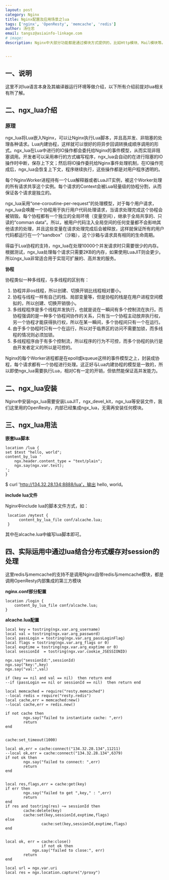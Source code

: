 ```yaml
---              
layout: post
category: Nginx
title: Nginx配置及应用场景之lua
tags: ['nginx', 'OpenResty', 'memcache', 'redis']
author: 汤仕忠
email: tangsz@asiainfo-linkage.com
# image:
description: Nginx中大部分功能都是通过模块方式提供的，比如Http模块、Mail模块等。通过开发模块扩展Nginx，可以将Nginx打造成一个全能的应用服务器，但是，Nginx模块需要用C开发，而且必须符合一系列复杂的规则，最重要的用C开发模块必须要熟悉Nginx的源代码，使得开发者对其望而生畏。ngx_lua模块通过将lua解释器集成进Nginx，可以采用lua脚本实现业务逻辑，由于lua的紧凑、快速以及内建协程，所以在保证高并发服务能力的同时极大地降低了业务逻辑实现成本。


---
```

## 一、说明
这里不对lua语言本身及其编译器运行环境等做介绍，以下所有介绍前提对lua相关有所了解。
## 二、ngx_lua介绍

### 原理

ngx_lua将Lua嵌入Nginx，可以让Nginx执行Lua脚本，并且高并发、非阻塞的处理各种请求。Lua内建协程，这样就可以很好的将异步回调转换成顺序调用的形式。ngx_lua在Lua中进行的IO操作都会委托给Nginx的事件模型，从而实现非阻塞调用。开发者可以采用串行的方式编写程序，ngx_lua会自动的在进行阻塞的IO操作时中断，保存上下文；然后将IO操作委托给Nginx事件处理机制，在IO操作完成后，ngx_lua会恢复上下文，程序继续执行，这些操作都是对用户程序透明的。

每个NginxWorker进程持有一个Lua解释器或者LuaJIT实例，被这个Worker处理的所有请求共享这个实例。每个请求的Context会被Lua轻量级的协程分割，从而保证各个请求是独立的。

ngx_lua采用“one-coroutine-per-request”的处理模型，对于每个用户请求，ngx_lua会唤醒一个协程用于执行用户代码处理请求，当请求处理完成这个协程会被销毁。每个协程都有一个独立的全局环境（变量空间），继承于全局共享的、只读的“comman data”。所以，被用户代码注入全局空间的任何变量都不会影响其他请求的处理，并且这些变量在请求处理完成后会被释放，这样就保证所有的用户代码都运行在一个“sandbox”（沙箱），这个沙箱与请求具有相同的生命周期。

得益于Lua协程的支持，ngx_lua在处理10000个并发请求时只需要很少的内存。根据测试，ngx_lua处理每个请求只需要2KB的内存，如果使用LuaJIT则会更少。所以ngx_lua非常适合用于实现可扩展的、高并发的服务。

**协程**

协程类似一种多线程，与多线程的区别有：

1. 协程并非os线程，所以创建、切换开销比线程相对要小。
2. 协程与线程一样有自己的栈、局部变量等，但是协程的栈是在用户进程空间模拟的，所以创建、切换开销很小。
3. 多线程程序是多个线程并发执行，也就是说在一瞬间有多个控制流在执行。而协程强调的是一种多个协程间协作的关系，只有当一个协程主动放弃执行权，另一个协程才能获得执行权，所以在某一瞬间，多个协程间只有一个在运行。
4. 由于多个协程时只有一个在运行，所以对于临界区的访问不需要加锁，而多线程的情况则必须加锁。
5. 多线程程序由于有多个控制流，所以程序的行为不可控，而多个协程的执行是由开发者定义的所以是可控的。

Nginx的每个Worker进程都是在epoll或kqueue这样的事件模型之上，封装成协程，每个请求都有一个协程进行处理。这正好与Lua内建协程的模型是一致的，所以即使ngx_lua需要执行Lua，相对C有一定的开销，但依然能保证高并发能力。


## 二、ngx_lua安装

Nginx中安装ngx_lua需要安装LuaJIT，ngx_devel_kit，ngx_lua等安装文件，我们这里用的OpenResty，内部已经集成ngx_lua，无需再安装任何模块。
 

## 三、ngx_lua用法


**嵌套lua脚本**
	
	location /lua {
    set $test "hello, world";
    content_by_lua '
        ngx.header.content_type = "text/plain";
        ngx.say(ngx.var.test);
    ';
	}

$ curl 'http://134.32.28.134:8888/lua'，输出 hello, world。

**include lua文件**

Nginx中include lua的脚本文件方式，如：

	 location /mytest {    
		  content_by_lua_file conf/alcache.lua;       
	 }

其中在alcache.lua中编写lua脚本即可。



## 四、实际运用中通过lua结合分布式缓存对session的处理

这里redis与memcache的支持不是调用Nginx自带redis与memcache模块，都是调用OpenResty内部集成的第三方模块

**nginx.conf部分配置**


  	location /login {    
		content_by_lua_file conf/alcache.lua;       
	}


**alcache.lua配置**

	local key = tostring(ngx.var.arg_username)
	local val = tostring(ngx.var.arg_password)
	local passLogin = tostring(ngx.var.arg_passLoginFlag)
	local flags = tostring(ngx.var.arg_flags or 0)
	local exptime = tostring(ngx.var.arg_exptime or 0)
	local sessionId  = tostring(ngx.var.cookie_JSESSIONID)
	
	ngx.say("sessionId:",sessionId)
	ngx.say("key:",key)
	ngx.say("val:",val)
	
	if (key == nil and val == nil)  then return end
	--if (passLogin == nil or sessionId == nil)  then return end
	
	local memcached = require("resty.memcached")
	--local redis = require("resty.redis") 
	local cache,err = memcached:new()
	--local cache,err = redis.new()
	
	if not cache then
	        ngx.say("failed to instantiate cache: ",err)
	        return
	end
	
	 
	cache:set_timeout(1000)
	
	local ok,err = cache:connect("134.32.28.134",11211)
	--local ok,err = cache:connect("134.32.28.134",6379)
	if not ok then
	        ngx.say("failed to connect: ",err)
	        return
	end
	
	
	local res,flags,err = cache:get(key)
	if err then
	        ngx.say("failed to get ",key," : ",err)
	        return
	end
	if res and tostring(res) ~= sessionId then
	        cache:delete(key)
	        cache:set(key,sessionId,exptime,flags)
	else
	 				cache:set(key,sessionId,exptime,flags)
	end
	
	
	local ok, err = cache:close()  
					if not ok then  
	        	ngx.say("failed to close:", err)  
	        return  
	end
	
	local url = ngx.var.uri  
	local res = ngx.location.capture("/proxy")  